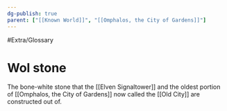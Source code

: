 ```yaml
---
dg-publish: true
parent: ["[[Known World]]", "[[Omphalos, the City of Gardens]]"]
---
```

#Extra/Glossary 
# Wol stone

The bone-white stone that the [[Elven Signaltower]] and the oldest portion of [[Omphalos, the City of Gardens]] now called the [[Old City]] are constructed out of.